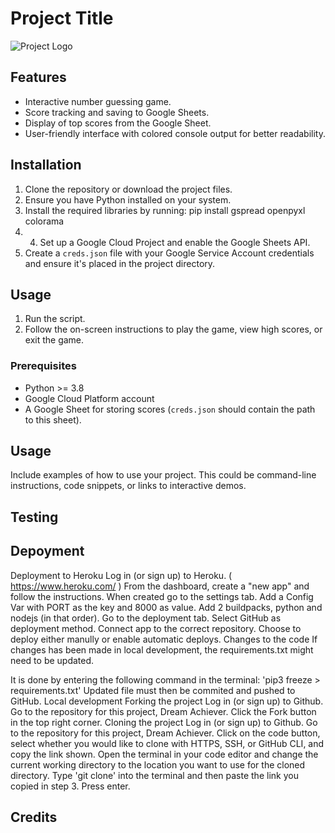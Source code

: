 # Project Title

![Project Logo](path/to/logo.png)

## Features
- Interactive number guessing game.
- Score tracking and saving to Google Sheets.
- Display of top scores from the Google Sheet.
- User-friendly interface with colored console output for better readability.

## Installation
1. Clone the repository or download the project files.
2. Ensure you have Python installed on your system.
3. Install the required libraries by running: pip install gspread openpyxl colorama
4. 4. Set up a Google Cloud Project and enable the Google Sheets API.
5. Create a `creds.json` file with your Google Service Account credentials and ensure it's placed in the project directory.

## Usage
1. Run the script.
2. Follow the on-screen instructions to play the game, view high scores, or exit the game.

### Prerequisites
- Python >= 3.8
- Google Cloud Platform account
- A Google Sheet for storing scores (`creds.json` should contain the path to this sheet).

## Usage

Include examples of how to use your project. This could be command-line instructions, code snippets, or links to interactive demos.


## Testing



## Depoyment

Deployment to Heroku
Log in (or sign up) to Heroku. ( https://www.heroku.com/ )
From the dashboard, create a "new app" and follow the instructions.
When created go to the settings tab.
Add a Config Var with PORT as the key and 8000 as value.
Add 2 buildpacks, python and nodejs (in that order).
Go to the deployment tab.
Select GitHub as deployment method.
Connect app to the correct repository.
Choose to deploy either manully or enable automatic deploys.
Changes to the code
If changes has been made in local development, the requirements.txt might need to be updated.

It is done by entering the following command in the terminal: 'pip3 freeze > requirements.txt'
Updated file must then be commited and pushed to GitHub.
Local development
Forking the project
Log in (or sign up) to Github.
Go to the repository for this project, Dream Achiever.
Click the Fork button in the top right corner.
Cloning the project
Log in (or sign up) to Github.
Go to the repository for this project, Dream Achiever.
Click on the code button, select whether you would like to clone with HTTPS, SSH, or GitHub CLI, and copy the link shown.
Open the terminal in your code editor and change the current working directory to the location you want to use for the cloned directory. Type 'git clone' into the terminal and then paste the link you copied in step 3.
Press enter.


## Credits


